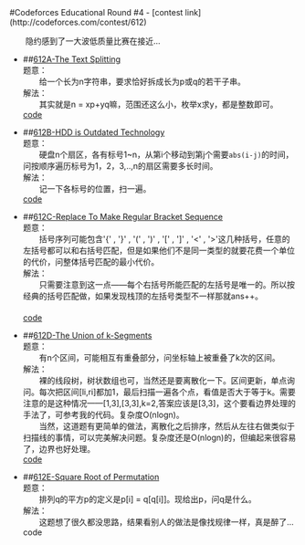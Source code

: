 <section>
#Codeforces Educational Round #4
- [contest link](http://codeforces.com/contest/612)  
  

　　隐约感到了一大波低质量比赛在接近...  

- ##[612A-The Text Splitting](http://codeforces.com/contest/612/problem/A)  
题意：  
　　给一个长为n字符串，要求恰好拆成长为p或q的若干子串。 　　  
解法：  
　　其实就是n = xp+yq嘛，范围还这么小，枚举x求y，都是整数即可。　　
  　　  
  [code](https://github.com/zhyack/Codeforces/blob/master/612_Educational%20Round%234/612A.cpp)  

- ##[612B-HDD is Outdated Technology](http://codeforces.com/contest/612/problem/B)  
题意：  
　　硬盘n个扇区，各有标号1~n，从第i个移动到第j个需要`abs(i-j)`的时间，问按顺序遍历标号为1，2，3,..,n的扇区需要多长时间。　  
解法：  
　　记一下各标号的位置，扫一遍。  　　
  　　  
  [code](https://github.com/zhyack/Codeforces/blob/master/612_Educational%20Round%234/612B.cpp)  

- ##[612C-Replace To Make Regular Bracket Sequence](http://codeforces.com/contest/612/problem/C)  
题意：  
　　括号序列可能包含'{' , '}' , '(' , ')' , '[' , ']' , '<' , '>'这几种括号，任意的左括号都可以和右括号匹配，但是如果他们不是同一类型的就要花费一个单位的代价，问整体括号匹配的最小代价。　  
解法：  
　　只需要注意到这一点——每个右括号所能匹配的左括号是唯一的。所以按经典的括号匹配做，如果发现栈顶的左括号类型不一样那就ans++。 　　
  　　  
  [code](https://github.com/zhyack/Codeforces/blob/master/612_Educational%20Round%234/612C.cpp)  

- ##[612D-The Union of k-Segments](http://codeforces.com/contest/612/problem/D)  
题意：  
　　有n个区间，可能相互有重叠部分，问坐标轴上被重叠了k次的区间。　  
解法：  
　　裸的线段树，树状数组也可，当然还是要离散化一下。区间更新，单点询问。每次把区间[li,ri]都加1，最后扫描一遍各个点，看值是否大于等于k。需要注意的是这种情况——[1,3],[3,3],k=2,答案应该是[3,3]，这个要看边界处理的手法了，可参考我的代码。复杂度O(nlogn)。  
　　当然，这道题有更简单的做法，离散化之后排序，然后从左往右做类似于扫描线的事情，可以完美解决问题。复杂度还是O(nlogn)的，但编起来很容易了，边界也好处理。
  　　  
  [code](https://github.com/zhyack/Codeforces/blob/master/612_Educational%20Round%234/612D.cpp)  

- ##[612E-Square Root of Permutation](http://codeforces.com/contest/612/problem/E)  
题意：  
　　排列q的平方p的定义是p[i] = q[q[i]]。现给出p，问q是什么。    
解法：  
　　这题想了很久都没思路，结果看别人的做法是像找规律一样，真是醉了...  
code  
</section>